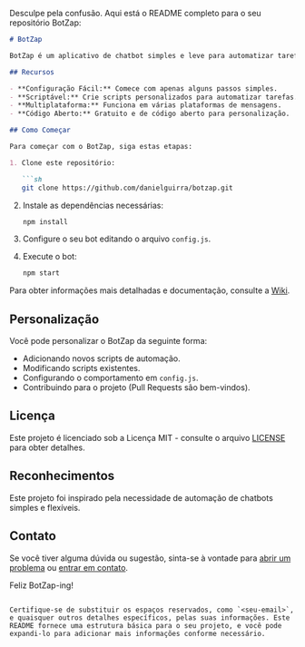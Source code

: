 Desculpe pela confusão. Aqui está o README completo para o seu repositório BotZap:

```markdown
# BotZap

BotZap é um aplicativo de chatbot simples e leve para automatizar tarefas em plataformas de mensagens populares como o WhatsApp.

## Recursos

- **Configuração Fácil:** Comece com apenas alguns passos simples.
- **Scriptável:** Crie scripts personalizados para automatizar tarefas.
- **Multiplataforma:** Funciona em várias plataformas de mensagens.
- **Código Aberto:** Gratuito e de código aberto para personalização.

## Como Começar

Para começar com o BotZap, siga estas etapas:

1. Clone este repositório:

   ```sh
   git clone https://github.com/danielguirra/botzap.git
   ```

2. Instale as dependências necessárias:

   ```sh
   npm install
   ```

3. Configure o seu bot editando o arquivo `config.js`.

4. Execute o bot:

   ```sh
   npm start
   ```

Para obter informações mais detalhadas e documentação, consulte a [Wiki](https://github.com/danielguirra/botzap/wiki).

## Personalização

Você pode personalizar o BotZap da seguinte forma:

- Adicionando novos scripts de automação.
- Modificando scripts existentes.
- Configurando o comportamento em `config.js`.
- Contribuindo para o projeto (Pull Requests são bem-vindos).

## Licença

Este projeto é licenciado sob a Licença MIT - consulte o arquivo [LICENSE](LICENSE) para obter detalhes.

## Reconhecimentos

Este projeto foi inspirado pela necessidade de automação de chatbots simples e flexíveis.

## Contato

Se você tiver alguma dúvida ou sugestão, sinta-se à vontade para [abrir um problema](https://github.com/danielguirra/botzap/issues) ou [entrar em contato](mailto:seuemail@exemplo.com).

Feliz BotZap-ing!

```

Certifique-se de substituir os espaços reservados, como `<seu-email>`, e quaisquer outros detalhes específicos, pelas suas informações. Este README fornece uma estrutura básica para o seu projeto, e você pode expandi-lo para adicionar mais informações conforme necessário.
